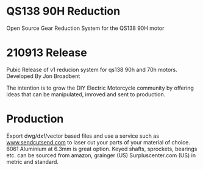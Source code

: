 # QS138 90H Reduction
Open Source Gear Reduction System for the QS138 90H motor
# 210913 Release
Pubic Release of v1 reducion system for qs138 90h and 70h motors. 
Developed By Jon Broadbent  
  
The intention is to grow the DIY Electric Motorcycle community by offering ideas that can be manipulated, imroved and sent to production. 
  
# Production 
Export dwg/dxf/vector based files and use a service such as www.sendcutsend.com to laser cut your parts of your material of choice. 6061 Aluminium at 6.3mm is great option. 
Keyed shafts, sprockets, bearings etc. can be sourced from amazon, grainger (US) Surpluscenter.com (US) in metric and standard. 
